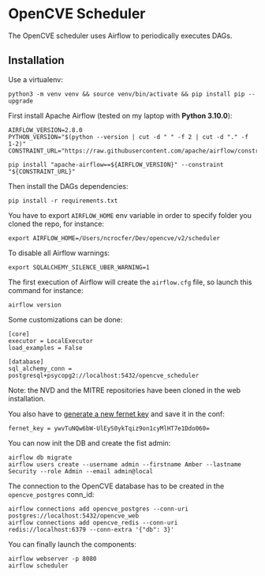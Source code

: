 # OpenCVE Scheduler

The OpenCVE scheduler uses Airflow to periodically executes DAGs.

## Installation

Use a virtualenv:

```
python3 -m venv venv && source venv/bin/activate && pip install pip --upgrade
```

First install Apache Airflow (tested on my laptop with **Python 3.10.0**):

```
AIRFLOW_VERSION=2.8.0
PYTHON_VERSION="$(python --version | cut -d " " -f 2 | cut -d "." -f 1-2)"
CONSTRAINT_URL="https://raw.githubusercontent.com/apache/airflow/constraints-${AIRFLOW_VERSION}/constraints-${PYTHON_VERSION}.txt"

pip install "apache-airflow==${AIRFLOW_VERSION}" --constraint "${CONSTRAINT_URL}"
```

Then install the DAGs dependencies:

```
pip install -r requirements.txt
```

You have to export `AIRFLOW_HOME` env variable in order to specify folder you cloned the repo, for instance:

```
export AIRFLOW_HOME=/Users/ncrocfer/Dev/opencve/v2/scheduler
```

To disable all Airflow warnings:

```
export SQLALCHEMY_SILENCE_UBER_WARNING=1
```

The first execution of Airflow will create the `airflow.cfg` file, so launch this command for instance:

```
airflow version
```

Some customizations can be done:

```
[core]
executor = LocalExecutor
load_examples = False

[database]
sql_alchemy_conn = postgresql+psycopg2://localhost:5432/opencve_scheduler
```

Note: the NVD and the MITRE repositories have been cloned in the web installation.

You also have to [generate a new fernet key](https://airflow.apache.org/docs/apache-airflow/stable/security/secrets/fernet.html#generating-fernet-key) and save it in the conf:

```
fernet_key = ywvTuNQw6bW-UlEyS0ykTqiz9on1cyMlHT7e1Ddo060=
```

You can now init the DB and create the fist admin:

```
airflow db migrate
airflow users create --username admin --firstname Amber --lastname Security --role Admin --email admin@local
```

The connection to the OpenCVE database has to be created in the `opencve_postgres` conn_id:

```
airflow connections add opencve_postgres --conn-uri postgres://localhost:5432/opencve_web
airflow connections add opencve_redis --conn-uri redis://localhost:6379 --conn-extra '{"db": 3}'
```

You can finally launch the components:

```
airflow webserver -p 8080
airflow scheduler
```
